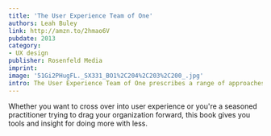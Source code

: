 ```yaml
---
title: 'The User Experience Team of One'
authors: Leah Buley
link: http://amzn.to/2hmao6V
pubdate: 2013
category:
- UX design
publisher: Rosenfeld Media
imprint: 
image: '51Gi2PHugFL._SX331_BO1%2C204%2C203%2C200_.jpg'
intro: The User Experience Team of One prescribes a range of approaches that have big impact and take less time and fewer resources than the standard lineup of UX deliverables.
---
```


Whether you want to cross over into user experience or you're a seasoned practitioner trying to drag your organization forward, this book gives you tools and insight for doing more with less.